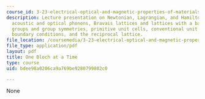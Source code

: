 ```yaml
---
course_id: 3-23-electrical-optical-and-magnetic-properties-of-materials-fall-2007
description: Lecture presentation on Newtonian, Lagrangian, and Hamiltonian formulations,
  acoustic and optical phonons, Bravais lattices and lattices with a basis, point
  groups and group symmetries, primitive unit cells, conventional unit cells, periodic
  boundary conditions, and the reciprocal lattice.
file_location: /coursemedia/3-23-electrical-optical-and-magnetic-properties-of-materials-fall-2007/bdee98a0206ca9a769be9280799802c0_lec7.pdf
file_type: application/pdf
layout: pdf
title: One Bloch at a Time
type: course
uid: bdee98a0206ca9a769be9280799802c0

---
```

None